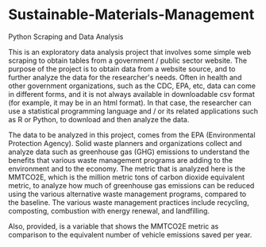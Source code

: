 # Sustainable-Materials-Management
Python Scraping and Data Analysis

This is an exploratory data analysis project that involves some simple web scraping to obtain tables from a government / public sector website. The purpose of the project is to obtain data from a website source, and to further analyze the data for the researcher's needs. Often in health and other government organizations, such as the CDC, EPA, etc, data can come in different forms, and it is not always available in downloadable csv format (for example, it may be in an html format). In that case, the researcher can use a statistical programming language and / or its related applications such as R or Python, to download and then analyze the data.

The data to be analyzed in this project, comes from the EPA (Environmental Protection Agency). Solid waste planners and organizations collect and analyze data such as greenhouse gas (GHG) emissions to understand the benefits that various waste management programs are adding to the environment and to the economy. The metric that is analyzed here is the MMTCO2E, which is the million metric tons of carbon dioxide equivalent metric, to analyze how much of greenhouse gas emissions can be reduced using the various alternative waste management programs, compared to the baseline. The various waste management practices include recycling, composting, combustion with energy renewal, and landfilling.

Also, provided, is a variable that shows the MMTCO2E metric as comparison to the equivalent number of vehicle emissions saved per year.
